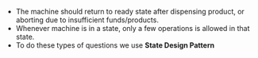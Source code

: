 - The machine should return to ready state after dispensing product, or aborting due to insufficient funds/products.
- Whenever machine is in a state, only a few operations is allowed in that state.
- To do these types of questions we use **State Design Pattern**